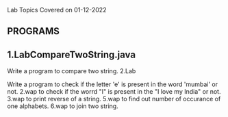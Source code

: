 Lab Topics Covered on 01-12-2022

PROGRAMS
--------
1.LabCompareTwoString.java
--------------------------
Write a program to compare two string.
2.Lab

Write a program to check if the letter 'e' is present in the word 'mumbai' or not.
2.wap to check if the worrd "I" is present in the
 "I love my India" or not.
3.wap to print reverse of a string.
5.wap to find out number of occurance of one alphabets.
6.wap to join two string.


